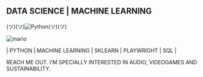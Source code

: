 
## DATA SCIENCE | MACHINE LEARNING 




(ツ)(ツ)![Python](https://user-images.githubusercontent.com/74038190/212257472-08e52665-c503-4bd9-aa20-f5a4dae769b5.gif)(ツ)(ツ)



![mario](https://user-images.githubusercontent.com/74038190/225813708-98b745f2-7d22-48cf-9150-083f1b00d6c9.gif)


| PYTHON | MACHINE LEARNING | SKLEARN | PLAYWRIGHT | SQL | 

REACH ME OUT. I'M SPECIALLY INTERESTED IN AUDIO, VIDEOGAMES AND SUSTAINABILITY. 



<!---
Alfonso-wav/Alfonso-wav is a ✨ special ✨ repository because its `README.md` (this file) appears on your GitHub profile.
You can click the Preview link to take a look at your changes.
--->
